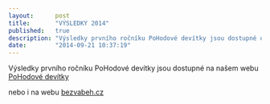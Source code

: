 ```yaml
---
layout:      post
title:       "VÝSLEDKY 2014"
published:   true
description: "Výsledky prvního ročníku PoHodové devítky jsou dostupné online."
date:        "2014-09-21 10:37:19"
---
```


<p>Výsledky prvního ročníku PoHodové devítky jsou dostupné na našem webu <a href="/vysledky/pohodova-devitka-2014">PoHodové devítky</a></p>
<p>nebo i na webu <a href="http://www.bezvabeh.cz/zavod/3675-pohodova-devitka">bezvabeh.cz</a></p>
<p> </p>